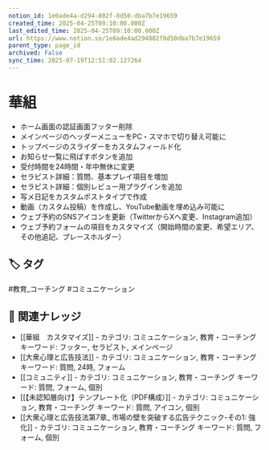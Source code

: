 ```yaml
---
notion_id: 1e0ade4a-d294-802f-8d50-dba7b7e19659
created_time: 2025-04-25T09:10:00.000Z
last_edited_time: 2025-04-25T09:10:00.000Z
url: https://www.notion.so/1e0ade4ad294802f8d50dba7b7e19659
parent_type: page_id
archived: False
sync_time: 2025-07-19T12:51:02.127264
---
```


# 華組

  
  - ホーム画面の認証画面フッター削除
  - メインページのヘッダーメニューをPC・スマホで切り替え可能に
  - トップページのスライダーをカスタムフィールド化
  - お知らせ一覧に飛ばすボタンを追加
  - 受付時間を24時間・年中無休に変更
  - セラピスト詳細：質問、基本プレイ項目を増加
  - セラピスト詳細：個別レビュー用プラグインを追加
  - 写メ日記をカスタムポストタイプで作成
  - 動画（カスタム投稿）を作成し、YouTube動画を埋め込み可能に
  - ウェブ予約のSNSアイコンを更新（TwitterからXへ変更、Instagram追加）
  - ウェブ予約フォームの項目をカスタマイズ（開始時間の変更、希望エリア、その他追記、プレースホルダー）

## 🏷️ タグ
#教育_コーチング #コミュニケーション

## 🔗 関連ナレッジ
- [[華組　カスタマイズ]] - カテゴリ: コミュニケーション, 教育・コーチング キーワード: フッター, セラピスト, メインページ
- [[大衆心理と広告技法]] - カテゴリ: コミュニケーション, 教育・コーチング キーワード: 質問, 24時, フォーム
- [[コミュニティ]] - カテゴリ: コミュニケーション, 教育・コーチング キーワード: 質問, フォーム, 個別
- [[【未認知層向け】テンプレート化（PDF構成）]] - カテゴリ: コミュニケーション, 教育・コーチング キーワード: 質問, アイコン, 個別
- [[大衆心理と広告技法第7章_ 市場の壁を突破する広告テクニック-その1: 強化]] - カテゴリ: コミュニケーション, 教育・コーチング キーワード: 質問, フォーム, 個別
